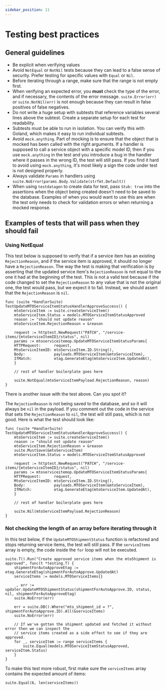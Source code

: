 ```yaml
---
sidebar_position: 11
---
```


# Testing best practices

## General guidelines

- Be explicit when verifying values
- Avoid `NotEqual` or `NotNil` tests because they can lead to a false sense of security. Prefer testing for specific values with `Equal` or `Nil`.
- Before iterating through a range, make sure that the range is not empty first.
- When verifying an expected error, you **must** check the type of the error, and if necessary, the contents of the error message. `suite.Error(err)` or `suite.NotNil(err)` is not enough because they can result in false positives of false negatives.
- Do not write a huge setup with subtests that reference variables several lines above the subtest. Create a separate setup for each test for readability.
- Subtests must be able to run in isolation. You can verify this with Goland, which makes it easy to run individual subtests.
- Avoid `mock.anything`. Part of mocking is to ensure that the object that is mocked has been called with the right arguments. If a handler is supposed to call a service object with a specific model ID, then if you use `mock.anything` in the test and you introduce a bug in the handler where it passes in the wrong ID, the test will still pass. If you find it hard to avoid using `mock.anything`, it's most likely a sign the code under test is not designed properly.
- Always validate `Params` in handlers using `suite.NoError(params.Body.Validate(strfmt.Default))`
- When using `testdatagen` to create data for test, pass `Stub: true` into the assertions when the object being created doesn't need to be saved to the database. Examples of when you would want to use this are when the test only needs to check for validation errors or when returning a mocked response. 

## Examples of tests that will pass when they should fail

### Using NotEqual

This test below is supposed to verify that if a service item has an existing `RejectionReason`, and if the service item is approved, it should no longer have a `RejectionReason`. The way the test is making that verification is by asserting that the updated service item's `RejectionReason` is not equal to the one it had at the beginning of the test. This is not a valid test because if the code changed to set the `RejectionReason` to any value that is not the original one, the test would pass, but we expect it to fail. Instead, we should assert that the `RejectionReason` is `nil`.

```golang
func (suite *HandlerSuite) TestUpdateMTOServiceItemStatusHandlerApproveSuccess() {
    mtoServiceItem := suite.createServiceItem()
    mtoServiceItem.Status = models.MTOServiceItemStatusApproved
    reason := "should not update reason"
    mtoServiceItem.RejectionReason = &reason

    request := httptest.NewRequest("PATCH", "/service-items/{mtoServiceItemID}/status", nil)
    params := mtoserviceitemop.UpdateMTOServiceItemStatusParams{
	HTTPRequest:      request,
	MtoServiceItemID: mtoServiceItem.ID.String(),
	Body:             payloads.MTOServiceItem(&mtoServiceItem),
	IfMatch:          etag.GenerateEtag(mtoServiceItem.UpdatedAt),
    }

    // rest of handler boilerplate goes here

    suite.NotEqual(mtoServiceItemPayload.RejectionReason, reason)
}
```
There is another issue with the test above. Can you spot it?

The `RejectionReason` is not being saved to the database, and so it will always be `nil` in the payload. If you comment out the code in the service that sets the `RejectionReason` to `nil`, the test will still pass, which is not good. Here is what the test should look like:

```golang
func (suite *HandlerSuite) TestUpdateMTOServiceItemStatusHandlerApproveSuccess() {
    mtoServiceItem := suite.createServiceItem()
    reason := "should not update reason"
    mtoServiceItem.RejectionReason = &reason
    suite.MustSave(&mtoServiceItem)
    mtoServiceItem.Status = models.MTOServiceItemStatusApproved

    request := httptest.NewRequest("PATCH", "/service-items/{mtoServiceItemID}/status", nil)
    params := mtoserviceitemop.UpdateMTOServiceItemStatusParams{
	HTTPRequest:      request,
	MtoServiceItemID: mtoServiceItem.ID.String(),
	Body:             payloads.MTOServiceItem(&mtoServiceItem),
	IfMatch:          etag.GenerateEtag(mtoServiceItem.UpdatedAt),
    }

    // rest of handler boilerplate goes here

    suite.Nil(mtoServiceItemPayload.RejectionReason)
}
```

### Not checking the length of an array before iterating through it

In this test below, if the `UpdateMTOShipmentStatus` function is refactored and
stops returning service items, the test will still pass. If
the `serviceItems` array is empty, the code inside the `for` loop will
not be executed.

```golang
suite.T().Run("Create approved service items when the mtoShipment is approved", func(t *testing.T) {
    shipmentForAutoApproveEtag := etag.GenerateEtag(shipmentForAutoApprove.UpdatedAt)
    serviceItems := models.MTOServiceItems{}

    _, err := updater.UpdateMTOShipmentStatus(shipmentForAutoApprove.ID, status, nil, shipmentForAutoApproveEtag)
    suite.NoError(err)

    err = suite.DB().Where("mto_shipment_id = ?", shipmentForAutoApprove.ID).All(&serviceItems)
    suite.NoError(err)

    // If we've gotten the shipment updated and fetched it without error then we can inspect the
    // service items created as a side effect to see if they are approved.
    for _, serviceItem := range serviceItems {
        suite.Equal(models.MTOServiceItemStatusApproved, serviceItem.Status)
    }
}
```
To make this test more robust, first make sure the `serviceItems` array contains the expected amount of items:
```golang
suite.Equal(6, len(serviceItems))
```
